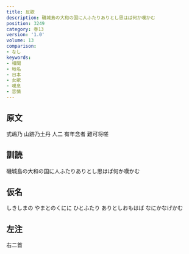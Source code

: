 ```yaml
---
title: 反歌
description: 磯城島の大和の国に人ふたりありとし思はば何か嘆かむ
position: 3249
category: 巻13
version: '1.0'
volume: 13
comparison:
- なし
keywords:
- 相聞
- 地名
- 日本
- 女歌
- 嘆息
- 恋情
---
```


## 原文

式嶋乃 山跡乃土丹 人二 有年念者 難可将嗟

## 訓読

磯城島の大和の国に人ふたりありとし思はば何か嘆かむ

## 仮名

しきしまの やまとのくにに ひとふたり ありとしおもはば なにかなげかむ

## 左注

右二首
